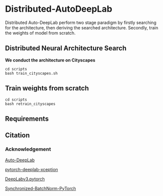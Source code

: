 # Distributed-AutoDeepLab

Distributed Auto-DeepLab perform two stage paradigm by firstly searching for the architecture, then deriving the searched architecture. Secondly, train the weights of model from scratch. 
## Distributed Neural Architecture Search

**We conduct the architecture on Cityscapes**

```
cd scripts
bash train_cityscapes.sh
```

## Train weights from scratch
```
cd scripts
bash retrain_cityscapes
```
## Requirements

## Citation

### Acknowledgement
[Auto-DeepLab](https://github.com/NoamRosenberg/AutoML)

[pytorch-deeplab-xception](https://github.com/jfzhang95/pytorch-deeplab-xception)

[DeepLabv3.pytorch](https://github.com/chenxi116/DeepLabv3.pytorch)

[Synchronized-BatchNorm-PyTorch](https://github.com/vacancy/Synchronized-BatchNorm-PyTorch)


